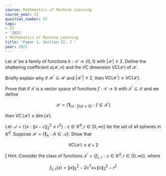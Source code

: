 ```yaml
---
course: Mathematics of Machine Learning
course_year: II
question_number: 97
tags:
- II
- '2021'
- Mathematics of Machine Learning
title: 'Paper 1, Section II, J '
year: 2021
---
```




Let $\mathcal{H}$ be a family of functions $h: \mathcal{X} \rightarrow\{0,1\}$ with $|\mathcal{H}| \geqslant 2$. Define the shattering coefficient $s(\mathcal{H}, n)$ and the $V C$ dimension $\mathrm{VC}(\mathcal{H})$ of $\mathcal{H}$.

Briefly explain why if $\mathcal{H}^{\prime} \subseteq \mathcal{H}$ and $\left|\mathcal{H}^{\prime}\right| \geqslant 2$, then $\mathrm{VC}\left(\mathcal{H}^{\prime}\right) \leqslant \mathrm{VC}(\mathcal{H})$.

Prove that if $\mathcal{F}$ is a vector space of functions $f: \mathcal{X} \rightarrow \mathbb{R}$ with $\mathcal{F}^{\prime} \subseteq \mathcal{F}$ and we define

$$\mathcal{H}=\left\{\mathbf{1}_{\{u: f(u) \leqslant 0\}}: f \in \mathcal{F}^{\prime}\right\}$$

then $\operatorname{VC}(\mathcal{H}) \leqslant \operatorname{dim}(\mathcal{F})$.

Let $\mathcal{A}=\left\{\left\{x:\|x-c\|_{2}^{2} \leqslant r^{2}\right\}: c \in \mathbb{R}^{d}, r \in[0, \infty)\right\}$ be the set of all spheres in $\mathbb{R}^{d}$. Suppose $\mathcal{H}=\left\{\mathbf{1}_{A}: A \in \mathcal{A}\right\}$. Show that

$$\mathrm{VC}(\mathcal{H}) \leqslant d+2$$

$\left[\right.$ Hint: Consider the class of functions $\mathcal{F}^{\prime}=\left\{f_{c, r}: c \in \mathbb{R}^{d}, r \in[0, \infty)\right\}$, where

$$f_{c, r}(x)=\|x\|_{2}^{2}-2 c^{T} x+\|c\|_{2}^{2}-r^{2}$$